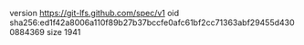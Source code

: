 version https://git-lfs.github.com/spec/v1
oid sha256:ed1f42a8006a110f89b27b37bccfe0afc61bf2cc71363abf29455d4300884369
size 1941

